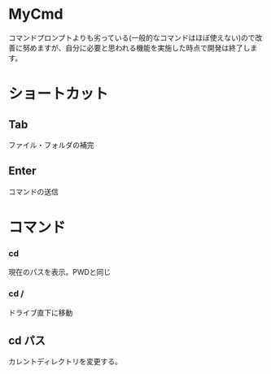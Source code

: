# MyCmd
コマンドプロンプトよりも劣っている(一般的なコマンドはほぼ使えない)ので改善に努めますが、自分に必要と思われる機能を実施した時点で開発は終了します。

# ショートカット
## Tab
ファイル・フォルダの補完

## Enter
コマンドの送信



# コマンド
### cd
現在のパスを表示。PWDと同じ

### cd /
ドライブ直下に移動

## cd パス
カレントディレクトリを変更する。

